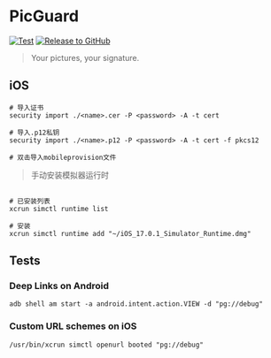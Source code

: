 # PicGuard

[![Test](https://github.com/picguard/picguard/actions/workflows/test.yml/badge.svg)](https://github.com/picguard/picguard/actions/workflows/test.yml)
[![Release to GitHub](https://github.com/picguard/picguard/actions/workflows/release.yml/badge.svg)](https://github.com/picguard/picguard/actions/workflows/release.yml)

> Your pictures, your signature.

## iOS

```shell
# 导入证书
security import ./<name>.cer -P <password> -A -t cert

# 导入.p12私钥
security import ./<name>.p12 -P <password> -A -t cert -f pkcs12

# 双击导入mobileprovision文件
```

> 手动安装模拟器运行时

```shell

# 已安装列表
xcrun simctl runtime list

# 安装
xcrun simctl runtime add "~/iOS_17.0.1_Simulator_Runtime.dmg"
```

## Tests

### Deep Links on Android

```shell
adb shell am start -a android.intent.action.VIEW -d "pg://debug"
```

### Custom URL schemes on iOS

```shell
/usr/bin/xcrun simctl openurl booted "pg://debug"
```
